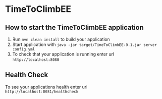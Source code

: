 # TimeToClimbEE

How to start the TimeToClimbEE application
---

1. Run `mvn clean install` to build your application
1. Start application with `java -jar target/TimeToClimbEE-0.1.jar server config.yml`
1. To check that your application is running enter url `http://localhost:8080`

Health Check
---

To see your applications health enter url `http://localhost:8081/healthcheck`
